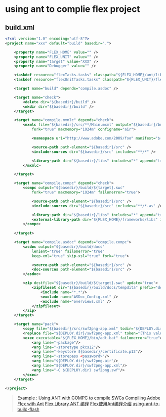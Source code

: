 # using ant to complie flex project

## build.xml

```xml
<?xml version="1.0" encoding="utf-8"?>
<project name="xxx" default="build" basedir=".">

    <property name="FLEX_HOME" value="" />
    <property name="FLEX_UNIT" value="" />
    <property name="target" value="XXX" />
    <property name="Debugger" value="" />

    <taskdef resource="flexTasks.tasks" classpath="${FLEX_HOME}/ant/lib/flexTasks.jar" />
    <taskdef resource="flexUnitTasks.tasks" classpath="${FLEX_UNIT}/flexUnitTasks*.jar">

    <target name="build" depends="compile.asdoc" />

    <target name="check">
        <delete dir="${basedir}/build" />
        <mkdir dir="${basedir}/build" />
    </target>

    <target name="compile.mxmlc" depends="check">
        <mxmlc file="${basedir}/src/**/Main.mxml" output="${basedir}/build/${target}.swf"
            fork="true" maxmemory="1024m" configname="air">

            <namespace uri="http://www.adobe.com/2009/foo" manifest="${basedir}/frameworks/projects/framework/manifest.xml" />

            <source-path path-element="${basedir}/src" />
            <include-sources dir="${basedir}/src" includes="**/*" />

            <library-path dir="${basedir}/libs" includes="*" append="true" />
        </mxmlc>

    </target>

    <target name="compile.compc" depends="check">
        <compc output="${basedir}/build/${target}.swc"
            fork="true" maxmemory="1024m" failonerror="true"> 

            <source-path path-element="${basedir}/src" />
            <include-sources dir="${basedir}/src" includes="**/*.as" />

            <library-path dir="${basedir}/libs" includes="*" append="true" />
            <external-library-path dir="${FLEX_HOME}/frameworks/libs" includes="**/*.swc"> 
        </compc>
     
    </target>

    <target name="compile.asdoc" depends="compile.compc">
        <asdoc output="${basedir}/build/docs"
            lenient="true" failonerror="true" 
            keep-xml="true" skip-xsl="true" fork="true">

            <source-path path-element="${basedir}/src" />
            <doc-sources path-element="${basedir}/src" />
        </asdoc>

        <zip destfile="${basedir}/build/${target}.swc" update="true">
            <zipfileset dir="${basedir}/build/docs/tempdita" prefix="docs">
                <include name="*.*"/>
                <exclude name="ASDoc_Config.xml" />
                <exclude name="overviews.xml" />
            </zipfileset>
        </zip>
    </target>

    <target name="pack">
        <copy file="${basedir}/src/swf2png-app.xml" todir="${DEPLOY.dir}" overwrite="true"/>
        <replace file="${DEPLOY.dir}/swf2png-app.xml" token="[This value will be overwritten by Flash Builder in the output app.xml]" value="swf2png.swf"/>
        <exec executable="${FLEX_HOME}/bin/adt.bat" failonerror="true">
            <arg line="-package"/>
            <arg line="-storetype pkcs12"/>
            <arg line="-keystore ${basedir}/certificate.p12"/>
            <arg line="-storepass <password>"/>
            <arg line="${DEPLOY.dir}/swf2png.air"/>
            <arg line="${DEPLOY.dir}/swf2png-app.xml"/>
            <arg line="-C ${DEPLOY.dir} swf2png.swf"/>
        </exec>
    </target>
 
</project>
```

> [Example : Using ANT with COMPC to compile SWCs](https://www.mikechambers.com/blog/2006/05/19/example-using-ant-with-compc-to-compile-swcs/)
> [Compiling Adobe Flex with Ant](https://joshuarogers.net/articles/2012-05/compiling-adobe-flex-ant/)
> [Flex Library ANT 编译](https://blog.csdn.net/ganxunzou/article/details/51224557)
> [Flex使用Ant编译介绍](http://huang-x-h.github.io/2014/03/22/flex-compile-ant/)
> [using-ant-to-build-flash](https://github.com/honzabrecka/using-ant-to-build-flash/blob/master/README.md)
